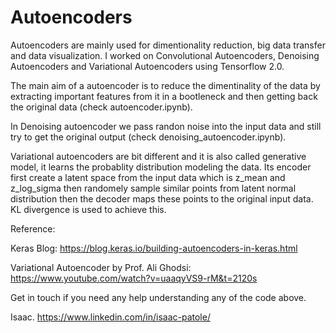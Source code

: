 # Autoencoders

Autoencoders are mainly used for dimentionality reduction, big data transfer and data visualization. I worked on Convolutional Autoencoders, Denoising Autoencoders and Variational Autoencoders using Tensorflow 2.0.

The main aim of a autoencoder is to reduce the dimentinality of the data by extracting important features from it in a bootleneck and then  getting back the original data (check autoencoder.ipynb).

In Denoising autoencoder we pass randon noise into the input data and still try to get the original output (check denoising_autoencoder.ipynb).


Variational autoencoders are bit different and it is also called generative model, it learns the probablity distribution modeling the data. Its encoder first create a latent space from the input data which is z_mean and z_log_sigma then randomely sample similar points from latent normal distribution then the decoder maps these points to the original input data. KL divergence is used to achieve this.

Reference:

Keras Blog: https://blog.keras.io/building-autoencoders-in-keras.html

Variational Autoencoder by Prof. Ali Ghodsi: https://www.youtube.com/watch?v=uaaqyVS9-rM&t=2120s
 

Get in touch if you need any help understanding any of the code above.


Isaac.
https://www.linkedin.com/in/isaac-patole/
